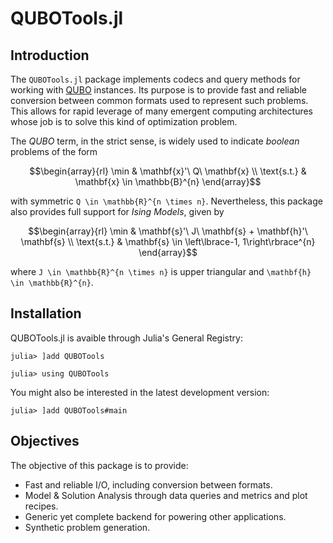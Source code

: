# QUBOTools.jl

## Introduction
The `QUBOTools.jl` package implements codecs and query methods for working with [QUBO](https://en.wikipedia.org/wiki/Quadratic_unconstrained_binary_optimization) instances.
Its purpose is to provide fast and reliable conversion between common formats used to represent such problems.
This allows for rapid leverage of many emergent computing architectures whose job is to solve this kind of optimization problem.

The _QUBO_ term, in the strict sense, is widely used to indicate *boolean* problems of the form

```math
\begin{array}{rl}
       \min & \mathbf{x}'\ Q\ \mathbf{x} \\
\text{s.t.} & \mathbf{x} \in \mathbb{B}^{n}
\end{array}
```

with symmetric ``Q \in \mathbb{R}^{n \times n}``.
Nevertheless, this package also provides full support for _Ising Models_, given by

```math
\begin{array}{rl}
       \min & \mathbf{s}'\ J\ \mathbf{s} + \mathbf{h}'\ \mathbf{s} \\
\text{s.t.} & \mathbf{s} \in \left\lbrace-1, 1\right\rbrace^{n}
\end{array}
```

where ``J \in \mathbb{R}^{n \times n}`` is upper triangular and ``\mathbf{h} \in \mathbb{R}^{n}``.

## Installation
QUBOTools.jl is avaible through Julia's General Registry:

```julia-repl
julia> ]add QUBOTools

julia> using QUBOTools
```

You might also be interested in the latest development version:

```julia-repl
julia> ]add QUBOTools#main
```

## Objectives
The objective of this package is to provide:
- Fast and reliable I/O, including conversion between formats.
- Model & Solution Analysis through data queries and metrics and plot recipes.
- Generic yet complete backend for powering other applications.
- Synthetic problem generation.